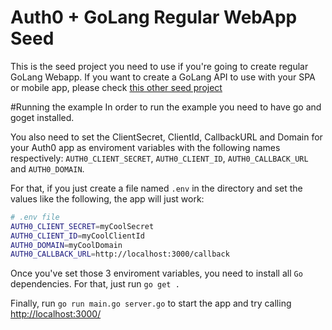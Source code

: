 # Auth0 + GoLang Regular WebApp Seed
This is the seed project you need to use if you're going to create regular GoLang Webapp. If you want to create a GoLang API to use with your SPA or mobile app, please check [this other seed project](https://github.com/auth0/auth0-golang/tree/master/examples/go-api)

#Running the example
In order to run the example you need to have go and goget installed.

You also need to set the ClientSecret, ClientId, CallbackURL and Domain for your Auth0 app as enviroment variables with the following names respectively: `AUTH0_CLIENT_SECRET`, `AUTH0_CLIENT_ID`, `AUTH0_CALLBACK_URL` and `AUTH0_DOMAIN`.

For that, if you just create a file named `.env` in the directory and set the values like the following, the app will just work:

````bash
# .env file
AUTH0_CLIENT_SECRET=myCoolSecret
AUTH0_CLIENT_ID=myCoolClientId
AUTH0_DOMAIN=myCoolDomain
AUTH0_CALLBACK_URL=http://localhost:3000/callback
````

Once you've set those 3 enviroment variables, you need to install all `Go` dependencies. For that, just run `go get .`

Finally, run `go run main.go server.go` to start the app and try calling [http://localhost:3000/](http://localhost:3000/)
